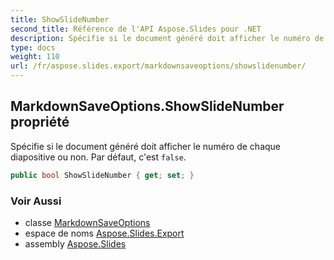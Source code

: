 ```yaml
---
title: ShowSlideNumber
second_title: Référence de l'API Aspose.Slides pour .NET
description: Spécifie si le document généré doit afficher le numéro de chaque diapositive ou non. Par défaut, c'est faux.
type: docs
weight: 110
url: /fr/aspose.slides.export/markdownsaveoptions/showslidenumber/
---
```


## MarkdownSaveOptions.ShowSlideNumber propriété

Spécifie si le document généré doit afficher le numéro de chaque diapositive ou non. Par défaut, c'est `false`.

```csharp
public bool ShowSlideNumber { get; set; }
```

### Voir Aussi

* classe [MarkdownSaveOptions](../../markdownsaveoptions)
* espace de noms [Aspose.Slides.Export](../../markdownsaveoptions)
* assembly [Aspose.Slides](../../../)

<!-- NE PAS ÉDITER : généré par xmldocmd pour Aspose.Slides.dll -->